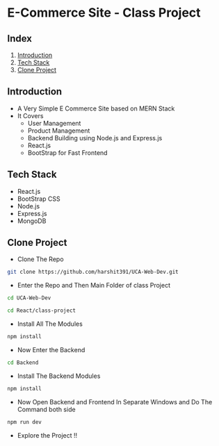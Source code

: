 # E-Commerce Site - Class Project

## Index
1. [Introduction](#introduction)
2. [Tech Stack](#tech-stack)
3. [Clone Project](#clone-project)

## Introduction
- A Very Simple E Commerce Site based on MERN Stack
- It Covers
  * User Management
  * Product Management
  * Backend Building using Node.js and Express.js
  * React.js
  * BootStrap for Fast Frontend

## Tech Stack
- React.js
- BootStrap CSS
- Node.js
- Express.js
- MongoDB

## Clone Project
- Clone The Repo
```bash
git clone https://github.com/harshit391/UCA-Web-Dev.git
```

- Enter the Repo and Then Main Folder of class Project
```bash
cd UCA-Web-Dev
```
```bash
cd React/class-project
```

- Install All The Modules
```bash
npm install 
```

- Now Enter the Backend
```bash
cd Backend 
```

- Install The Backend Modules
```bash
npm install 
```

- Now Open Backend and Frontend In Separate Windows and Do The Command both side
```bash
npm run dev
```

- Explore the Project !!

